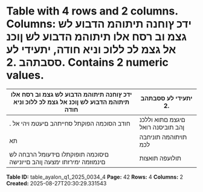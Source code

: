 # Table with 4 rows and 2 columns. Columns: ידכ ץוחנה תיתוהמ הדבוע לש גצמ וב רסח אלו תיתוהמ הדבוע לש ןוכנ אל גצמ לכ ללוכ וניא חודה, יתעידי לע ססבתהב .2. Contains 2 numeric values.

| ידכ ץוחנה תיתוהמ הדבוע לש גצמ וב רסח אלו תיתוהמ הדבוע לש ןוכנ אל גצמ לכ ללוכ וניא חודה | יתעידי לע ססבתהב .2 |
|---|---|
| . חודב הסוכמה הפוקתל סחייתהב םיעטמ ויהי אל | םיגצמ םתוא וללכנ ןהב תוביסנה רואל | וב וללכנש םיגצמהש |
| תא | תויתוהמה תוניחבה לכמ | תואנ ןפואב םיפקשמ חודב לולכה רחא יפסכ עדימו םייפסכה תוחודה | יתעידי לע ססבתהב .3 |
| םיסוכמה תופוקתלו םידעומל הרבחה לש םינמוזמה ימירזתו ימצעה ןוהב םייונישה | תולועפה תואצות | יפסכה בצמה |

**Table ID:** table_ayalon_q1_2025_0034_4
**Page:** 42
**Rows:** 4
**Columns:** 2
**Created:** 2025-08-27T20:30:29.331543
